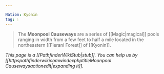 ```yaml
---

Nation: Kyonin
tag: 💧
---
```

> The **Moonpool Causeways** are a series of [[Magic|magical]] pools ranging in width from a few feet to half a mile located in the northeastern [[Fierani Forest]] of [[Kyonin]].



*This page is a [[PathfinderWikiStub|stub]]. You can help us by [[httpspathfinderwikicomwindexphptitleMoonpool Causewaysactionedit|expanding it]].*








